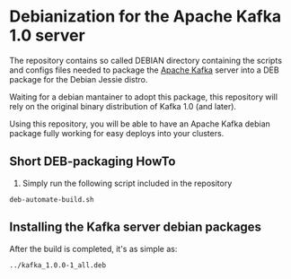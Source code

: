 # Debianization for the Apache Kafka 1.0 server

The repository contains so called DEBIAN directory containing the scripts and configs files needed to package the
[Apache Kafka](http://kafka.apache.org/) server into a DEB package for the Debian Jessie distro.

Waiting for a debian mantainer to adopt this package, this repository will rely on the original
binary distribution of Kafka 1.0 (and later).

Using this repository, you will be able to have an Apache Kafka debian package fully working for easy deploys into your clusters.

## Short DEB-packaging HowTo

1. Simply run the following script included in the repository

```deb-automate-build.sh```

## Installing the Kafka server debian packages

After the build is completed, it's as simple as:

```../kafka_1.0.0-1_all.deb```

